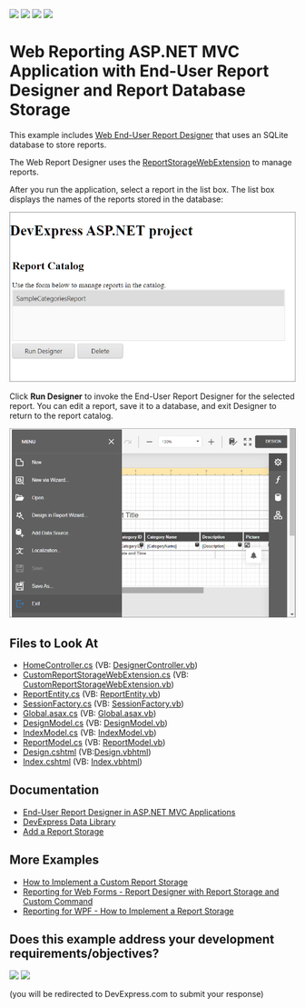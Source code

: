 <!-- default badges list -->
![](https://img.shields.io/endpoint?url=https://codecentral.devexpress.com/api/v1/VersionRange/128596503/22.2.3%2B)
[![](https://img.shields.io/badge/Open_in_DevExpress_Support_Center-FF7200?style=flat-square&logo=DevExpress&logoColor=white)](https://supportcenter.devexpress.com/ticket/details/T190370)
[![](https://img.shields.io/badge/📖_How_to_use_DevExpress_Examples-e9f6fc?style=flat-square)](https://docs.devexpress.com/GeneralInformation/403183)
[![](https://img.shields.io/badge/💬_Leave_Feedback-feecdd?style=flat-square)](#does-this-example-address-your-development-requirementsobjectives)
<!-- default badges end -->
# Web Reporting ASP.NET MVC Application with End-User Report Designer and Report Database Storage

This example includes [Web End-User Report Designer](https://docs.devexpress.com/XtraReports/400216/web-reporting/asp-net-mvc-reporting/end-user-report-designer) that uses an SQLite database to store reports. 

The Web Report Designer uses the [ReportStorageWebExtension](https://documentation.devexpress.com/XtraReports/clsDevExpressXtraReportsWebExtensionsReportStorageWebExtensiontopic.aspx) to manage reports.

After you run the application, select a report in the list box. The list box displays the names of the reports stored in the database:

![](Images/report-catalog.png)

Click **Run Designer** to invoke the End-User Report Designer for the selected report. You can edit a report, save it to a database, and exit Designer to return to the report catalog.

![](Images/report-designer.png)

## Files to Look At  

 - [HomeController.cs](CS/Mvc_DbStorage_Sample/Controllers/HomeController.cs) (VB: [DesignerController.vb](VB/Mvc_DbStorage_Sample_VB/Controllers/HomeController.vb))  
 - [CustomReportStorageWebExtension.cs](CS/Mvc_DbStorage_Sample/Services/CustomReportStorageWebExtension.cs) (VB: [CustomReportStorageWebExtension.vb](VB/Mvc_DbStorage_Sample_VB/Services/CustomReportStorageWebExtension.vb))  
 - [ReportEntity.cs](CS/Mvc_DbStorage_Sample/DAL/ReportEntity.cs) (VB: [ReportEntity.vb](VB/Mvc_DbStorage_Sample_VB/DAL/ReportEntity.vb))  
 - [SessionFactory.cs](CS/Mvc_DbStorage_Sample/DAL/SessionFactory.cs) (VB: [SessionFactory.vb](VB/Mvc_DbStorage_Sample_VB/DAL/SessionFactory.vb))  
 - [Global.asax.cs](CS/Mvc_DbStorage_Sample/Global.asax.cs) (VB: [Global.asax.vb](VB/Mvc_DbStorage_Sample_VB/Global.asax.vb))  
 - [DesignModel.cs](CS/Mvc_DbStorage_Sample/Models/DesignModel.cs) (VB: [DesignModel.vb](VB/Mvc_DbStorage_Sample_VB/Models/DesignModel.vb))  
 - [IndexModel.cs](CS/Mvc_DbStorage_Sample/Models/IndexModel.cs) (VB: [IndexModel.vb](VB/Mvc_DbStorage_Sample_VB/Models/IndexModel.vb))  
 - [ReportModel.cs](CS/Mvc_DbStorage_Sample/Models/ReportModel.cs) (VB: [ReportModel.vb](VB/Mvc_DbStorage_Sample_VB/Models/Reportmodel.vb))  
 - [Design.cshtml](CS/Mvc_DbStorage_Sample/Views/Home/Designer.cshtml) (VB:[Design.vbhtml](VB/Mvc_DbStorage_Sample_VB/Views/Home/Designer.vbhtml))  
 - [Index.cshtml](CS/Mvc_DbStorage_Sample/Views/Home/Index.cshtml) (VB: [Index.vbhtml](VB/Mvc_DbStorage_Sample_VB/Views/Home/Index.vbhtml))

 ## Documentation

- [End-User Report Designer in ASP.NET MVC Applications](https://docs.devexpress.com/XtraReports/400216/web-reporting/asp-net-mvc-reporting/end-user-report-designer-in-asp-net-mvc-applications)
- [DevExpress Data Library](https://docs.devexpress.com/CoreLibraries/17541/devexpress-data-library)
 - [Add a Report Storage](https://docs.devexpress.com/XtraReports/400204/web-reporting/asp-net-mvc-reporting/end-user-report-designer/add-a-report-storage)

 ## More Examples

 - [How to Implement a Custom Report Storage](https://github.com/DevExpress-Examples/reporting-winforms-custom-report-storage)
 - [Reporting for Web Forms - Report Designer with Report Storage and Custom Command](https://github.com/DevExpress-Examples/reporting-web-forms-designer-storage)
 - [Reporting for WPF - How to Implement a Report Storage](https://github.com/DevExpress-Examples/Reporting_wpf-end-user-report-designer-how-to-implement-a-report-storage-t292945)
<!-- feedback -->
## Does this example address your development requirements/objectives?

[<img src="https://www.devexpress.com/support/examples/i/yes-button.svg"/>](https://www.devexpress.com/support/examples/survey.xml?utm_source=github&utm_campaign=reporting-mvc-db-storage&~~~was_helpful=yes) [<img src="https://www.devexpress.com/support/examples/i/no-button.svg"/>](https://www.devexpress.com/support/examples/survey.xml?utm_source=github&utm_campaign=reporting-mvc-db-storage&~~~was_helpful=no)

(you will be redirected to DevExpress.com to submit your response)
<!-- feedback end -->
